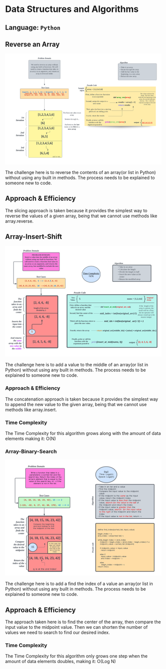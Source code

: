 # Data Structures and Algorithms

## Language: `Python`

## Reverse an Array

![Code Challenge Whiteboard](docs/array-reverse/Array-reverse.png)

The challenge here is to reverse the contents of an array(or list in Python) without using any built in methods. The process needs to be explained to someone new to code.

## Approach & Efficiency

The slicing approach is taken because it provides the simplest way to reverse the values of a given array, being that we cannot use methods like array.reverse.

## Array-Insert-Shift

![Code Challenge Whiteboard](docs/array-shift-insert/Array-reverse-3.png)

The challenge here is to add a value to the middle of an array(or list in Python) without using any built in methods. The process needs to be explained to someone new to code.

### Approach & Efficiency

The concatenation approach is taken because it provides the simplest way to append the new value to the given array, being that we cannot use methods like array.insert.

### Time Complexity
The Time Complexity for this algorithm grows along with the amount of data elements making it: O(N)

### Array-Binary-Search

![Code Challenge Whiteboard](docs/array-binary-search/array-binary-search.png)

The challenge here is to add a find the index of a value an array(or list in Python) without using any built in methods. The process needs to be explained to someone new to code.

## Approach & Efficiency

The approach taken here is to find the center of the array, then compare the input value to the midpoint value. Then we can shorten the number of values we need to search to find our desired index.

### Time Complexity
The Time Complexity for this algorithm  only grows one step when the amount of data elements doubles, making it: O(Log N)

